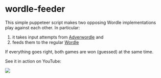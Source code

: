 # wordle-feeder

This simple puppeteer script makes two opposing Wordle implementations play against each other. In particular:

  1. it takes input attempts from [Adverwordle](https://adverswordle.doteye.online/) and
  2. feeds them to the regular [Wordle](https://www.nytimes.com/games/wordle/index.html)
  
If everything goes right, both games are won (guessed) at the same time.

See it in action on YouTube:

[![](https://img.youtube.com/vi/Ee0JMmPTCT4/0.jpg)](https://www.youtube.com/watch?v=Ee0JMmPTCT4)
